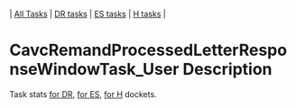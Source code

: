 | [All Tasks](../alltasks.md) | [DR tasks](../docs-DR/tasklist.md) | [ES tasks](../docs-ES/tasklist.md) | [H tasks](../docs-H/tasklist.md) |
# CavcRemandProcessedLetterResponseWindowTask_User Description

Task stats [for DR](../docs-DR/CavcRemandProcessedLetterResponseWindowTask_User.md), [for ES](../docs-ES/CavcRemandProcessedLetterResponseWindowTask_User.md), [for H](../docs-H/CavcRemandProcessedLetterResponseWindowTask_User.md) dockets.

